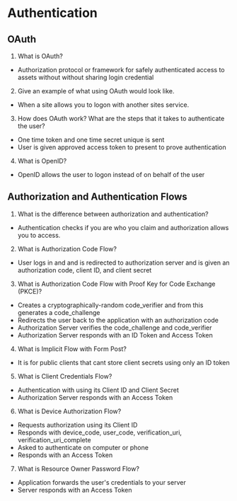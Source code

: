 # Authentication
## OAuth
1. What is OAuth?
- Authorization protocol or framework for safely authenticated access to assets without without sharing login credential
2. Give an example of what using OAuth would look like.
- When a site allows you to logon with another sites service.
3. How does OAuth work? What are the steps that it takes to authenticate the user?
- One time token and one time secret unique is sent 
- User is given approved access token to present to prove authentication
4. What is OpenID?
- OpenID allows the user to logon instead of on behalf of the user

## Authorization and Authentication Flows
1. What is the difference between authorization and authentication?
- Authentication checks if you are who you claim and authorization allows you to access.
2. What is Authorization Code Flow?
- User logs in and and is redirected to authorization server and is given an authorization code, client ID, and client secret
3. What is Authorization Code Flow with Proof Key for Code Exchange (PKCE)?
- Creates a cryptographically-random code_verifier and from this generates a code_challenge
- Redirects the user back to the application with an authorization code
- Authorization Server verifies the code_challenge and code_verifier
- Authorization Server responds with an ID Token and Access Token
4. What is Implicit Flow with Form Post?
- It is for public clients that cant store client secrets using only an ID token
5. What is Client Credentials Flow?
- Authentication with using its Client ID and Client Secret
- Authorization Server responds with an Access Token
6. What is Device Authorization Flow?
- Requests authorization using its Client ID
- Responds with device_code, user_code, verification_uri, verification_uri_complete
- Asked to authenticate on computer or phone
- Responds with an Access Token 
7. What is Resource Owner Password Flow?
- Application forwards the user's credentials to your server
- Server responds with an Access Token 